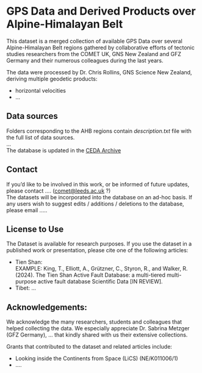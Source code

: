 # GPS Data and Derived Products over Alpine-Himalayan Belt  
This dataset is a merged collection of available GPS Data over several Alpine-Himalayan Belt regions gathered by collaborative efforts of tectonic studies researchers from the COMET UK, GNS New Zealand and GFZ Germany and their numerous colleagues during the last years.

The data were processed by Dr. Chris Rollins, GNS Science New Zealand, deriving multiple geodetic products:
- horizontal velocities
- ...

## Data sources
Folders corresponding to the AHB regions contain *description.txt* file with the full list of data sources.  
...  
The database is updated in the [CEDA Archive](https://link.to/cedaarchive/with/doi)


## Contact  
If you’d like to be involved in this work, or be informed of future updates, please contact .... (comet@leeds.ac.uk ?)  
The datasets will be incorporated into the database on an ad-hoc basis. If any users wish to suggest edits / additions / deletions to the database, please email .....


## License to Use
The Dataset is available for research purposes. If you use the dataset in a published work or presentation, please cite one of the following articles:
- Tien Shan:  
EXAMPLE: King, T., Elliott, A., Grützner, C., Styron, R., and Walker, R. (2024). The Tien Shan Active Fault Database: a multi-tiered multi-purpose active fault database Scientific Data [IN REVIEW].
- Tibet:
...


## Acknowledgements:
We acknowledge the many researchers, students and colleagues that helped collecting the data. We especially appreciate Dr. Sabrina Metzger (GFZ Germany), ... that kindly shared with us their extensive collections.  

Grants that contributed to the dataset and related articles include:
- Looking inside the Continents from Space (LiCS) (NE/K011006/1)
- ....

